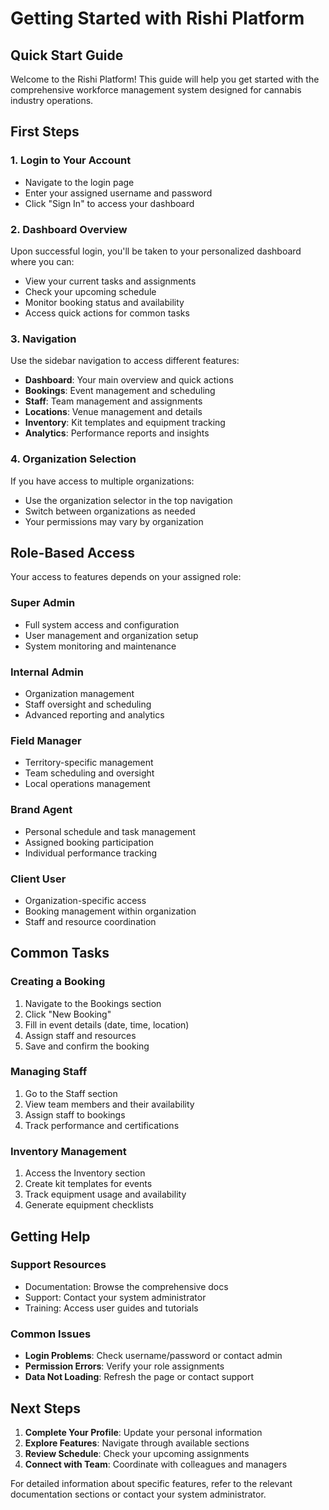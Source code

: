 # Getting Started with Rishi Platform

## Quick Start Guide

Welcome to the Rishi Platform! This guide will help you get started with the comprehensive workforce management system designed for cannabis industry operations.

## First Steps

### 1. Login to Your Account
- Navigate to the login page
- Enter your assigned username and password
- Click "Sign In" to access your dashboard

### 2. Dashboard Overview
Upon successful login, you'll be taken to your personalized dashboard where you can:
- View your current tasks and assignments
- Check your upcoming schedule
- Monitor booking status and availability
- Access quick actions for common tasks

### 3. Navigation
Use the sidebar navigation to access different features:
- **Dashboard**: Your main overview and quick actions
- **Bookings**: Event management and scheduling
- **Staff**: Team management and assignments
- **Locations**: Venue management and details
- **Inventory**: Kit templates and equipment tracking
- **Analytics**: Performance reports and insights

### 4. Organization Selection
If you have access to multiple organizations:
- Use the organization selector in the top navigation
- Switch between organizations as needed
- Your permissions may vary by organization

## Role-Based Access

Your access to features depends on your assigned role:

### Super Admin
- Full system access and configuration
- User management and organization setup
- System monitoring and maintenance

### Internal Admin
- Organization management
- Staff oversight and scheduling
- Advanced reporting and analytics

### Field Manager
- Territory-specific management
- Team scheduling and oversight
- Local operations management

### Brand Agent
- Personal schedule and task management
- Assigned booking participation
- Individual performance tracking

### Client User
- Organization-specific access
- Booking management within organization
- Staff and resource coordination

## Common Tasks

### Creating a Booking
1. Navigate to the Bookings section
2. Click "New Booking"
3. Fill in event details (date, time, location)
4. Assign staff and resources
5. Save and confirm the booking

### Managing Staff
1. Go to the Staff section
2. View team members and their availability
3. Assign staff to bookings
4. Track performance and certifications

### Inventory Management
1. Access the Inventory section
2. Create kit templates for events
3. Track equipment usage and availability
4. Generate equipment checklists

## Getting Help

### Support Resources
- Documentation: Browse the comprehensive docs
- Support: Contact your system administrator
- Training: Access user guides and tutorials

### Common Issues
- **Login Problems**: Check username/password or contact admin
- **Permission Errors**: Verify your role assignments
- **Data Not Loading**: Refresh the page or contact support

## Next Steps

1. **Complete Your Profile**: Update your personal information
2. **Explore Features**: Navigate through available sections
3. **Review Schedule**: Check your upcoming assignments
4. **Connect with Team**: Coordinate with colleagues and managers

For detailed information about specific features, refer to the relevant documentation sections or contact your system administrator.